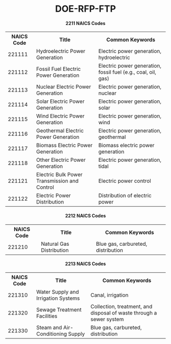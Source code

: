 <h1 style="text-align:center">DOE-RFP-FTP</h1>

<h4 style="text-align:center">2211 NAICS Codes</h4>
<table style="width:100%">
  <tr>
    <th>NAICS Code</th>
    <th>Title</th>
    <th>Common Keywords</th>
  </tr>
  <tr>
    <td>221111</td>
    <td>Hydroelectric Power Generation</td>
    <td>Electric power generation, hydroelectric</td>
  </tr>
  <tr>
    <td>221112</td>
    <td>Fossil Fuel Electric Power Generation</td>
    <td>Electric power generation, fossil fuel (e.g., coal, oil, gas)</td>
  </tr>
  <tr>
    <td>221113</td>
    <td>Nuclear Electric Power Generation</td>
    <td>Electric power generation, nuclear</td>
  </tr>
  <tr>
    <td>221114</td>
    <td>Solar Electric Power Generation</td>
    <td>Electric power generation, solar</td>
  </tr>
  <tr>
    <td>221115</td>
    <td>Wind Electric Power Generation</td>
    <td>Electric power generation, wind</td>
  </tr>
  <tr>
    <td>221116</td>
    <td>Geothermal Electric Power Generation</td>
    <td>Electric power generation, geothermal</td>
  </tr>
  <tr>
    <td>221117</td>
    <td>Biomass Electric Power Generation</td>
    <td>Biomass electric power generation</td>
  </tr>
  <tr>
    <td>221118</td>
    <td>Other Electric Power Generation</td>
    <td>Electric power generation, tidal</td>
  </tr>
  <tr>
    <td>221121</td>
    <td>Electric Bulk Power Transmission and Control</td>
    <td>Electric power control</td>
  </tr>
  <tr>
    <td>221122</td>
    <td>Electric Power Distribution</td>
    <td>Distribution of electric power</td>
  </tr>
</table>

<h4 style="text-align:center">2212 NAICS Codes</h4>
<table style="width:100%">
  <tr>
    <th>NAICS Code</th>
    <th>Title</th>
    <th>Common Keywords</th>
  </tr>
  <tr>
    <td>221210</td>
    <td>Natural Gas Distribution</td>
    <td>Blue gas, carbureted, distribution</td>
  </tr>
</table>

<h4 style="text-align:center">2213 NAICS Codes</h4>
<table style="width:100%">
  <tr>
    <th>NAICS Code</th>
    <th>Title</th>
    <th>Common Keywords</th>
  </tr>
  <tr>
    <td>221310</td>
    <td>Water Supply and Irrigation Systems</td>
    <td>Canal, irrigation</td>
  </tr>
  <tr>
    <td>221320</td>
    <td>Sewage Treatment Facilities</td>
    <td>Collection, treatment, and disposal of waste through a sewer system</td>
  </tr>
  <tr>
    <td>221330</td>
    <td>Steam and Air-Conditioning Supply</td>
    <td>Blue gas, carbureted, distribution</td>
  </tr>
</table>

